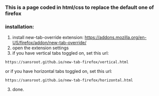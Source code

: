 ### This is a page coded in html/css to replace the default one of firefox

### installation:

1. install new-tab-override extension: <a>https://addons.mozilla.org/en-US/firefox/addon/new-tab-override/</a>
2. open the extension settings
3. if you have vertical tabs toggled on, set this url:
```
https://sansroot.github.io/new-tab-firefox/vertical.html
```
 or if you have horizontal tabs toggled on, set this url:
```
https://sansroot.github.io/new-tab-firefox/horizontal.html
```
3. done.
